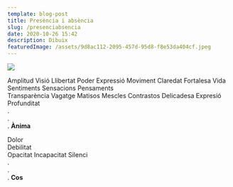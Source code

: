 ```yaml
---
template: blog-post
title: Presència i absència
slug: /presenciabsencia
date: 2020-10-26 15:42
description: Dibuix
featuredImage: /assets/9d8ac112-2095-457d-95d8-f8e53da404cf.jpeg
---
```

![](/assets/9d8ac112-2095-457d-95d8-f8e53da404cf.jpeg)

Amplitud
Visió
Llibertat
Poder
Expressió
Moviment
Claredat
Fortalesa
Vida
Sentiments
Sensacions
Pensaments\
Transparència
Vagatge
Matisos
Mescles
Contrastos
Delicadesa
Expresió\
Profunditat\
.\
.\
.
**Ànima**

Dolor\
Debilitat\
Opacitat
Incapacitat
Silenci\
.\
.\
.
**Cos**